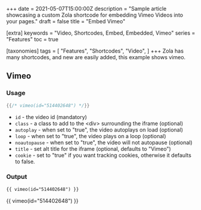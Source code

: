 +++
date = 2021-05-07T15:00:00Z
description = "Sample article showcasing a custom Zola shortcode for embedding Vimeo Videos into your pages."
draft = false
title = "Embed Vimeo"

[extra]
keywords = "Video, Shortcodes, Embed, Embedded, Vimeo"
series = "Features"
toc = true

[taxonomies]
tags = [
    "Features",
    "Shortcodes",
    "Video",
]
+++
Zola has many shortcodes, and new are easily added, this example shows vimeo.

<!-- more -->

## Vimeo

### Usage

```rs
{{/* vimeo(id="514402648") */}}
```

- `id` - the video id (mandatory)
- `class` - a class to add to the &lt;div&gt; surrounding the iframe (optional)
- `autoplay` - when set to "true", the video autoplays on load (optional)
- `loop` - when set to "true", the video plays on a loop (optional)
- `noautopause` - when set to "true", the video will not autopause (optional)
- `title` - set alt title for the iframe (optional, defaults to "Vimeo")
- `cookie` - set to "true" if you want tracking cookies, otherwise it defaults to false.

### Output

```html
{{ vimeo(id="514402648") }}
```

{{ vimeo(id="514402648") }}
